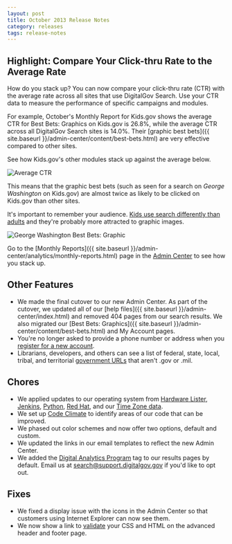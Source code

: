 ```yaml
---
layout: post
title: October 2013 Release Notes
category: releases
tags: release-notes
---
```


## Highlight: Compare Your Click-thru Rate to the Average Rate

How do you stack up? You can now compare your click-thru rate (CTR) with the average rate across all sites that use DigitalGov Search. Use your CTR data to measure the performance of specific campaigns and modules.

For example, October's Monthly Report for Kids.gov shows the average CTR for Best Bets: Graphics on Kids.gov is 26.8%, while the average CTR across all DigitalGov Search sites is 14.0%. Their [graphic best bets]({{ site.baseurl }}/admin-center/content/best-bets.html) are very effective compared to other sites.

See how Kids.gov's other modules stack up against the average below.

![Average CTR](https://d3qcdigd1fhos0.cloudfront.net/blog/img/releases-kidsgov-ctr.png)

This means that the graphic best bets (such as seen for a search on *George Washington* on Kids.gov) are almost twice as likely to be clicked on Kids.gov than other sites.

It's important to remember your audience. [Kids use search differently than adults](https://digitalgov.gov/2012/08/06/how-kids-search/) and they're probably more attracted to graphic images.

![George Washington Best Bets: Graphic](https://d3qcdigd1fhos0.cloudfront.net/blog/img/releases-kidsgov-bbg.png)

Go to the [Monthly Reports]({{ site.baseurl }}/admin-center/analytics/monthly-reports.html) page in the [Admin Center](https://search.usa.gov/sites/) to see how you stack up.

## Other Features

* We made the final cutover to our new Admin Center. As part of the cutover, we updated all of our [help files]({{ site.baseurl }}/admin-center/index.html) and removed 404 pages from our search results. We also migrated our [Best Bets: Graphics]({{ site.baseurl }}/admin-center/content/best-bets.html) and My Account pages.
* You're no longer asked to provide a phone number or address when you [register for a new account](https://search.usa.gov/signup).
* Librarians, developers, and others can see a list of federal, state, local, tribal, and territorial [government URLs](https://search.gov/developer/govt-urls.html) that aren't .gov or .mil.

## Chores

* We applied updates to our operating system from [Hardware Lister](http://ezix.org/project/wiki/HardwareLiSter), [Jenkins](http://jenkins-ci.org/), [Python](http://www.python.org/), [Red Hat](http://www.redhat.com), and our [Time Zone data](http://rpmfind.net/linux/rpm2html/search.php?query=tzdata).
* We set up [Code Climate](https://codeclimate.com/) to identify areas of our code that can be improved.
* We phased out color schemes and now offer two options, default and custom.
* We updated the links in our email templates to reflect the new Admin Center.
* We added the [Digital Analytics Program](https://digitalgov.gov/services/dap/) tag to our results pages by default. Email us at <search@support.digitalgov.gov> if you'd like to opt out.

## Fixes

* We fixed a display issue with the icons in the Admin Center so that customers using Internet Explorer can now see them.
* We now show a link to [validate](http://validator.w3.org/nu/) your CSS and HTML on the advanced header and footer page.